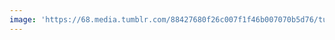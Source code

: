 ```yaml
---
image: 'https://68.media.tumblr.com/88427680f26c007f1f46b007070b5d76/tumblr_nekhm6jlbz1tbdx3so1_1280.jpg'
---
```

